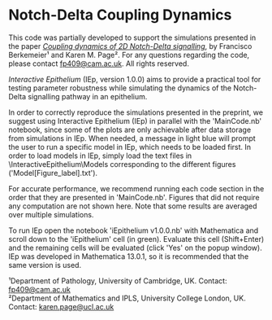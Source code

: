 # Notch-Delta Coupling Dynamics

This code was partially developed to support the simulations presented in the paper [*Coupling dynamics of 2D Notch-Delta signalling*](https://www.sciencedirect.com/science/article/pii/S0025556423000536), by Francisco Berkemeier¹ and Karen M. Page². For any questions regarding the code, please contact fp409@cam.ac.uk. All rights reserved.

*Interactive Epithelium* (IEp, version 1.0.0) aims to provide a practical tool for testing parameter robustness while simulating the dynamics of the Notch-Delta signalling pathway in an epithelium.

In order to correctly reproduce the simulations presented in the preprint, we suggest using Interactive Epithelium (IEp) in parallel with the 'MainCode.nb' notebook, since some of the plots are only achievable after data storage from simulations in IEp. When needed, a message in light blue will prompt the user to run a specific model in IEp, which needs to be loaded first. In order to load models in IEp, simply load the text files in \InteractiveEpithelium\Models corresponding to the different figures ('Model[Figure_label].txt').

For accurate performance, we recommend running each code section in the order that they are presented in 'MainCode.nb'. Figures that did not require any computation are not shown here. Note that some results are averaged over multiple simulations.

To run IEp open the notebook 'iEpithelium v1.0.0.nb' with Mathematica and scroll down to the 'iEpithelium' cell (in green). Evaluate this cell (Shift+Enter) and the remaining cells will be evaluated (click 'Yes' on the popup window). IEp was developed in Mathematica 13.0.1, so it is recommended that the same version is used.


¹Department of Pathology, University of Cambridge, UK. Contact: fp409@cam.ac.uk<br />
²Department of Mathematics and IPLS, University College London, UK. Contact: karen.page@ucl.ac.uk
